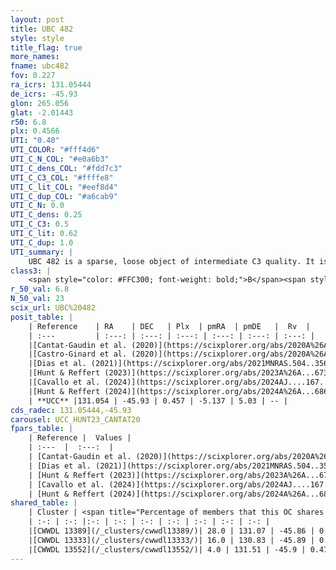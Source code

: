 ```yaml
---
layout: post
title: UBC 482
style: style
title_flag: true
more_names: 
fname: ubc482
fov: 0.227
ra_icrs: 131.05444
de_icrs: -45.93
glon: 265.056
glat: -2.01443
r50: 6.8
plx: 0.4566
UTI: "0.40"
UTI_COLOR: "#fff4d6"
UTI_C_N_COL: "#e0a6b3"
UTI_C_dens_COL: "#fdd7c3"
UTI_C_C3_COL: "#ffffe8"
UTI_C_lit_COL: "#eef8d4"
UTI_C_dup_COL: "#a6cab9"
UTI_C_N: 0.0
UTI_C_dens: 0.25
UTI_C_C3: 0.5
UTI_C_lit: 0.62
UTI_C_dup: 1.0
UTI_summary: |
    UBC 482 is a sparse, loose object of intermediate C3 quality. It is moderately studied in the literature. This object shares a moderate percentage of members with 3 later reported entries.<br><br><span style="color: #99180f; font-weight: bold;">Warning: </span>contains less than 25 stars with <i>P>0.5</i> estimated.
class3: |
    <span style="color: #FFC300; font-weight: bold;">B</span><span style="color: #FFC300; font-weight: bold;">B</span>
r_50_val: 6.8
N_50_val: 23
scix_url: UBC%20482
posit_table: |
    | Reference    | RA    | DEC   | Plx  | pmRA  | pmDE   |  Rv  |
    | :---         | :---: | :---: | :---: | :---: | :---: | :---: |
    |[Cantat-Gaudin et al. (2020)](https://scixplorer.org/abs/2020A%26A...640A...1C) | 131.14 | -45.951 | 0.446 | -5.155 | 4.977 | -- |
    |[Castro-Ginard et al. (2020)](https://scixplorer.org/abs/2020A%26A...635A..45C) | 131.154 | -45.961 | 0.45 | -5.164 | 4.972 | -- |
    |[Dias et al. (2021)](https://scixplorer.org/abs/2021MNRAS.504..356D) | 131.155 | -45.972 | 0.445 | -5.169 | 4.966 | 29.322 |
    |[Hunt & Reffert (2023)](https://scixplorer.org/abs/2023A%26A...673A.114H) | 130.941 | -45.876 | 0.456 | -5.091 | 5.011 | 29.639 |
    |[Cavallo et al. (2024)](https://scixplorer.org/abs/2024AJ....167...12C) | 131.164 | -46.006 | 0.456 | -- | -- | -- |
    |[Hunt & Reffert (2024)](https://scixplorer.org/abs/2024A%26A...686A..42H) | 130.941 | -45.876 | 0.456 | -5.091 | 5.011 | 29.639 |
    | **UCC** |131.054 | -45.93 | 0.457 | -5.137 | 5.03 | -- | 
cds_radec: 131.05444,-45.93
carousel: UCC_HUNT23_CANTAT20
fpars_table: |
    | Reference |  Values |
    | :---  |  :---:  |
    | [Cantat-Gaudin et al. (2020)](https://scixplorer.org/abs/2020A%26A...640A...1C) | `AVNN=0.88, DMNN=11.76, AgeNN=7.43` |
    | [Dias et al. (2021)](https://scixplorer.org/abs/2021MNRAS.504..356D) | `Av=1.142, Dist=2001, logage=7.328, [Fe/H]=-0.007` |
    | [Hunt & Reffert (2023)](https://scixplorer.org/abs/2023A%26A...673A.114H) | `AV50=1.063, diffAV50=2.516, MOD50=11.508, logAge50=7.711` |
    | [Cavallo et al. (2024)](https://scixplorer.org/abs/2024AJ....167...12C) | `AV50=1.12, dMod50=11.47, logAge50=7.99, [Fe/H]50=0.13` |
    | [Hunt & Reffert (2024)](https://scixplorer.org/abs/2024A%26A...686A..42H) | `MassJ=409.467` |
shared_table: |
    | Cluster | <span title="Percentage of members that this OC shares with the ones listed">%</span>   | RA   | DEC   | Plx   | pmRA  | pmDE  | Rv | UTI |
    | :-: | :-: |:-: | :-: | :-: | :-: | :-: | :-: | :-: |
    |[CWWDL 13389](/_clusters/cwwdl13389/)| 28.0 | 131.07 | -45.86 | 0.46 | -5.09 | 5.06 | -- |0.11 |
    |[CWWDL 13333](/_clusters/cwwdl13333/)| 16.0 | 130.83 | -45.89 | 0.46 | -5.19 | 5.12 | 29.79 |0.08 |
    |[CWWDL 13552](/_clusters/cwwdl13552/)| 4.0 | 131.51 | -45.9 | 0.47 | -5.0 | 5.05 | -- |0.08 |
---
```

